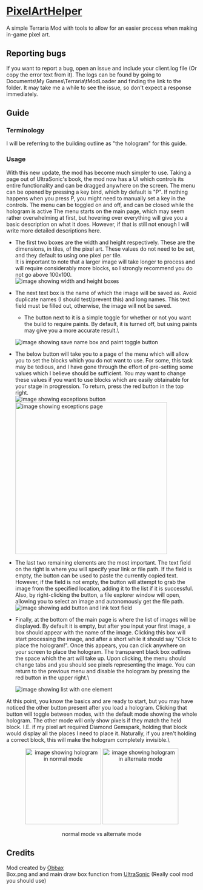 # [PixelArtHelper](https://steamcommunity.com/sharedfiles/filedetails/?id=3156807483)
A simple Terraria Mod with tools to allow for an easier process when making in-game pixel art.
## Reporting bugs
If you want to report a bug, open an issue and include your client.log file (Or copy the error text from it). 
The logs can be found by going to Documents\My Games\Terraria\tModLoader and finding the link to the folder.
It may take me a while to see the issue, so don't expect a response immediately.
## Guide
### Terminology
I will be referring to the building outline as "the hologram" for this guide.
### Usage
With this new update, the mod has become much simpler to use. Taking a page out of UltraSonic's book, the mod now has a UI which controls its entire functionality and can be dragged anywhere on the screen.
The menu can be opened by pressing a key bind, which by default is "P". If nothing happens when you press P, you might need to manually set a key in the controls. The menu can be toggled on and off, and can be closed while the hologram is active
The menu starts on the main page, which may seem rather overwhelming at first, but hovering over everything will give you a basic description on what it does. 
However, if that is still not enough I will write more detailed descriptions here.

* The first two boxes are the width and height respectively. These are the dimensions, in tiles, of the pixel art. These values do not need to be set, and they default to using one pixel per tile.\
It is important to note that a larger image will take longer to process and will require considerably more blocks, so I strongly recommend you do not go above 100x100.\
![image showing width and height boxes](https://github.com/Obbaxobax/PixelArtHelper/assets/70305616/4e7b25f9-ca3a-4258-b1b0-a42049ae58ce)
* The next text box is the name of which the image will be saved as. Avoid duplicate names (I should test/prevent this) and long names. This text field must be filled out, otherwise, the image will not be saved.
  * The button next to it is a simple toggle for whether or not you want the build to require paints. By default, it is turned off, but using paints may give you a more accurate result.\
  
  ![image showing save name box and paint toggle button](https://github.com/Obbaxobax/PixelArtHelper/assets/70305616/fe149076-085d-45d9-8efb-a37633fed26c)
* The below button will take you to a page of the menu which will allow you to set the blocks which you do not want to use. For some, this task may be tedious, and I have gone through the effort of pre-setting some values which I believe should be sufficient. You may want to change these values if you want to use blocks which are easily obtainable for your stage in progression. To return, press the red button in the top right.\
  <img src="https://github.com/Obbaxobax/PixelArtHelper/assets/70305616/1c9f93df-bc72-4be1-b66d-4b21684a2ab9" alt="image showing exceptions button"/> \
  <img src="https://github.com/Obbaxobax/PixelArtHelper/assets/70305616/b39dbae0-788b-42b2-999b-1563edf128c5" alt="image showing exceptions page" height="400"/>

* The last two remaining elements are the most important. The text field on the right is where you will specify your link or file path. If the field is empty, the button can be used to paste the currently copied text. However, if the field is not empty, the button will attempt to grab the image from the specified location, adding it to the list if it is successful. Also, by right-clicking the button, a file explorer window will open, allowing you to select an image and autonomously get the file path.\
![image showing add button and link text field](https://github.com/Obbaxobax/PixelArtHelper/assets/70305616/360ade90-e3f9-4a1e-9221-0b3b8078c7bf)
* Finally, at the bottom of the main page is where the list of images will be displayed. By default it is empty, but after you input your first image, a box should appear with the name of the image. Clicking this box will start processing the image, and after a short while it should say "Click to place the hologram!". Once this appears, you can click anywhere on your screen to place the hologram. The transparent black box outlines the space which the art will take up. Upon clicking, the menu should change tabs and you should see pixels representing the image. You can return to the previous menu and disable the hologram by pressing the red button in the upper right.\

  ![image showing list with one element](https://github.com/Obbaxobax/PixelArtHelper/assets/70305616/b7cefcc7-f8ef-43e4-bb7d-1a075abfebcf)


At this point, you know the basics and are ready to start, but you may have noticed the other button present after you load a hologram. Clicking that button will toggle between modes, with the default mode showing the whole hologram. The other mode will only show pixels if they match the held block. I.E. if my pixel art required Diamond Gemspark, holding that block would display all the places I need to place it. Naturally, if you aren't holding a correct block, this will make the hologram completely invisible.\

<p align="center">
  <img src="https://github.com/Obbaxobax/PixelArtHelper/assets/70305616/17418840-7e20-4349-8e62-9a39521162ba" alt="image showing hologram in normal mode" width="200"/>
  <img src="https://github.com/Obbaxobax/PixelArtHelper/assets/70305616/0096145a-8fc0-4d92-8f43-61440dedc2c0" alt="image showing hologram in alternate mode" width="200"/>
</p>
<p align="center">normal mode vs alternate mode</p>


## Credits
Mod created by [Obbax](https://github.com/Obbaxobax)\
Box.png and and main draw box function from [UltraSonic](https://github.com/OliHeamon/UltraSonic) (Really cool mod you should use)
